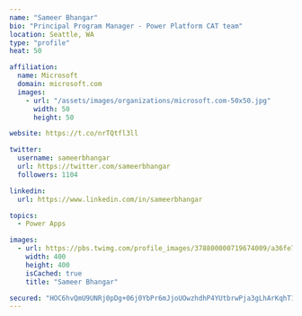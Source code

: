```yaml
---
name: "Sameer Bhangar"
bio: "Principal Program Manager - Power Platform CAT team"
location: Seattle, WA
type: "profile"
heat: 50

affiliation:
  name: Microsoft
  domain: microsoft.com
  images:
    - url: "/assets/images/organizations/microsoft.com-50x50.jpg"
      width: 50
      height: 50

website: https://t.co/nrTQtfl3ll

twitter:
  username: sameerbhangar
  url: https://twitter.com/sameerbhangar
  followers: 1104

linkedin:
  url: https://www.linkedin.com/in/sameerbhangar

topics:
  - Power Apps

images:
  - url: https://pbs.twimg.com/profile_images/378800000719674009/a36fe7ddfab1778b76e5793772e43798_400x400.jpeg
    width: 400
    height: 400
    isCached: true
    title: "Sameer Bhangar"

secured: "HOC6hvQmU9UNRj0pDg+06j0YbPr6mJjoUOwzhdhP4YUtbrwPja3gLhArKqhT1eTY17QaFVMUnekHhCh3N7qSKVeGiPuVvlAFp6ErSyGXAh6lMmp7fJwBfyeKM3OWf6PVq88y1UiQiWezmupqtWqs3MfV1N4QQg4yeGGt70IFaYc6A604avdscL7S7EjoR/PcDd7A9SPMzZ25FjEuNgX2gdmERAEG4Ecrk6OlWx12P+aje+SpB8Ahx2WZap9AI0noIPkRZabwWEI1ZsKVINCgFshEhFNWe2BqkV6JoJCqVFsMl4Rm4TlUxu9G4mahaYhdgrzdrehWqKRESzCO/WG23IlJNz6F707QQbt+nNQWmZ/B1XmSU8kNQ1PSbyx6FJsVqfXpu+GvV5pu6PFR2Is3zV7naL4AAbHHDj0GAvNfwvI=;QuZu2v04V06CHeMBOOYxyw=="
---
```



